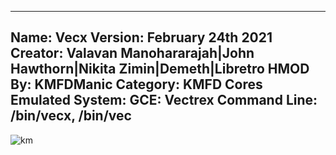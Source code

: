-----------------------
Name: Vecx
Version: February 24th 2021
Creator: Valavan Manohararajah|John Hawthorn|Nikita Zimin|Demeth|Libretro
HMOD By: KMFDManic
Category: KMFD Cores
Emulated System: GCE: Vectrex
Command Line: /bin/vecx, /bin/vec
-----------------------
![km](https://i.imgur.com/D31aUJM.png)
